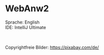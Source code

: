 # WebAnw2
Sprache: English <br>
IDE: IntelliJ Ultimate <br>
<br><br>

Copyrightfreie Bilder:  https://pixabay.com/de/

